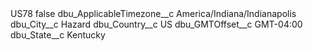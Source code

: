 <?xml version="1.0" encoding="UTF-8"?>
<CustomMetadata xmlns="http://soap.sforce.com/2006/04/metadata" xmlns:xsi="http://www.w3.org/2001/XMLSchema-instance" xmlns:xsd="http://www.w3.org/2001/XMLSchema">
    <label>US78</label>
    <protected>false</protected>
    <values>
        <field>dbu_ApplicableTimezone__c</field>
        <value xsi:type="xsd:string">America/Indiana/Indianapolis</value>
    </values>
    <values>
        <field>dbu_City__c</field>
        <value xsi:type="xsd:string">Hazard</value>
    </values>
    <values>
        <field>dbu_Country__c</field>
        <value xsi:type="xsd:string">US</value>
    </values>
    <values>
        <field>dbu_GMTOffset__c</field>
        <value xsi:type="xsd:string">GMT-04:00</value>
    </values>
    <values>
        <field>dbu_State__c</field>
        <value xsi:type="xsd:string">Kentucky</value>
    </values>
</CustomMetadata>
